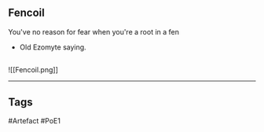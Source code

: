 ## Fencoil
You've no reason for fear when you're a root in a fen
- Old Ezomyte saying.
##
![[Fencoil.png]]

---
## Tags
#Artefact
#PoE1